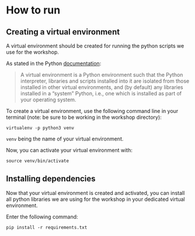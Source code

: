 # How to run 
## Creating a virtual environment

A virtual environment should be created for running the python scripts we use for the workshop. 

As stated in the Python [documentation](https://docs.python.org/3/library/venv.html):

> A virtual environment is a Python environment such that the Python interpreter, libraries and scripts installed into it are isolated from those installed in other virtual environments, and (by default) any libraries installed in a “system” Python, i.e., one which is installed as part of your operating system.


To create a virtual environment, use the following command line in your terminal (note: be sure to be working in the workshop directory):
```commandline
virtualenv -p python3 venv
```

`venv` being the name of your virtual environment.

Now, you can activate your virtual environment with:

```commandline
source venv/bin/activate
```

## Installing dependencies

Now that your virtual environment is created and activated, you can install all python libraries we are using for the workshop in your dedicated virtual environment.

Enter the following command: 

```commandline
pip install -r requirements.txt
```
